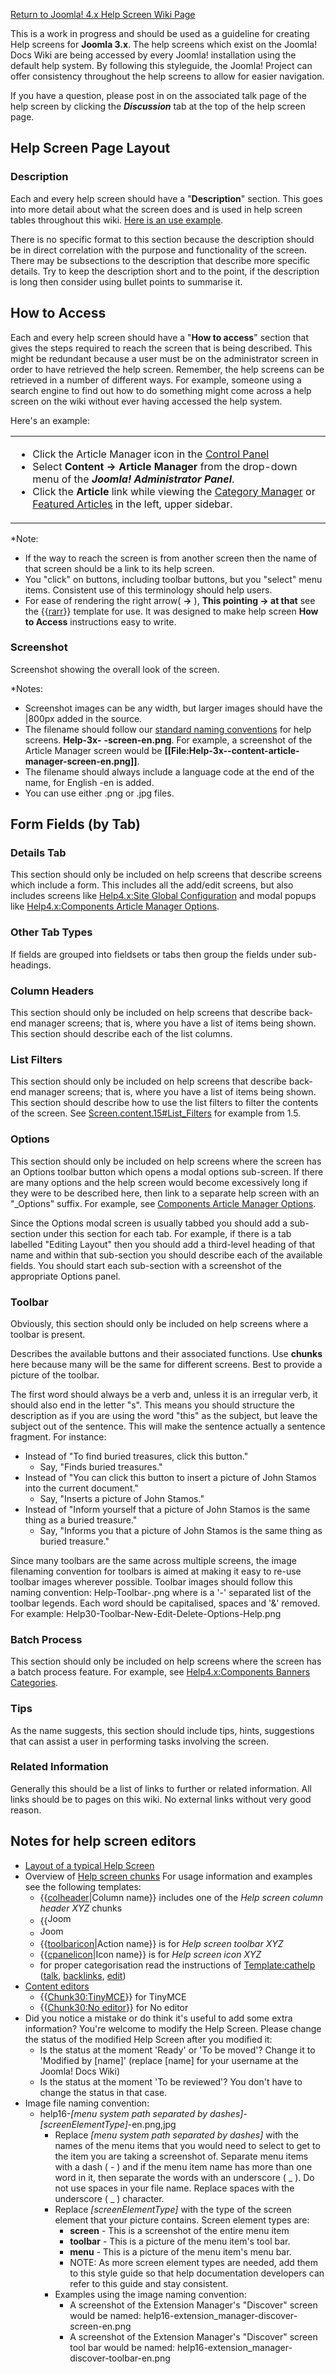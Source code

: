<!-- Filename: Help4.x:Help_screens_styleguide / Display title: Help screens styleguide -->

<a href="https://docs.joomla.org/Help4.x:Help_screens"
class="mw-redirect" title="Help4.x:Help screens">Return to Joomla! 4.x
Help Screen Wiki Page</a>

This is a work in progress and should be used as a guideline for
creating Help screens for **Joomla 3.x**. The help screens which exist
on the Joomla! Docs Wiki are being accessed by every Joomla!
installation using the default help system. By following this
styleguide, the Joomla! Project can offer consistency throughout the
help screens to allow for easier navigation.

If you have a question, please post in on the associated talk page of
the help screen by clicking the ***Discussion*** tab at the top of the
help screen page.

## Help Screen Page Layout

### Description

Each and every help screen should have a "**Description**" section. This
goes into more detail about what the screen does and is used in help
screen tables throughout this wiki. <a
href="https://docs.joomla.org/Menu_Management#Menu_Management_Help_Screens"
class="mw-redirect" title="Menu Management">Here is an use example</a>.

There is no specific format to this section because the description
should be in direct correlation with the purpose and functionality of
the screen. There may be subsections to the description that describe
more specific details. Try to keep the description short and to the
point, if the description is long then consider using bullet points to
summarise it.

## How to Access

Each and every help screen should have a "**How to access**" section
that gives the steps required to reach the screen that is being
described. This might be redundant because a user must be on the
administrator screen in order to have retrieved the help screen.
Remember, the help screens can be retrieved in a number of different
ways. For example, someone using a search engine to find out how to do
something might come across a help screen on the wiki without ever
having accessed the help system.

Here's an example:

<table>

<tbody>
<tr class="odd">
<td><ul>
<li>Click the Article Manager icon in the <a
href="https://docs.joomla.org/Help4.x:Site_Control_Panel"
title="Special:MyLanguage/Help4.x:Site Control Panel">Control
Panel</a></li>
<li>Select <strong>Content → Article Manager</strong> from the drop-down
menu of the <em><strong>Joomla! Administrator Panel</strong></em>.</li>
<li>Click the <strong>Article</strong> link while viewing the <a
href="https://docs.joomla.org/Help4.x:Components_Content_Categories"
class="mw-redirect"
title="Help4.x:Components Content Categories">Category Manager</a> or <a
href="https://docs.joomla.org/Help4.x:Content_Featured_Articles"
class="mw-redirect" title="Help4.x:Content Featured Articles">Featured
Articles</a> in the left, upper sidebar.</li>
</ul></td>
</tr>
</tbody>
</table>

\*Note:

- If the way to reach the screen is from another screen then the name of
  that screen should be a link to its help screen.
- You "click" on buttons, including toolbar buttons, but you "select"
  menu items. Consistent use of this terminology should help users.
- For ease of rendering the right arrow( **→** ), **This
  pointing **→** at that** see the
  {{[rarr](https://docs.joomla.org/Template:Rarr "Template:Rarr")}}
  template for use. It was designed to make help screen **How to
  Access** instructions easy to write.

### Screenshot

Screenshot showing the overall look of the screen.

\*Notes:

- Screenshot images can be any width, but larger images should have the
  \|800px added in the source.
- The filename should follow our
  <a href="https://docs.joomla.org/JDOC:Image_naming_convention"
  class="mw-redirect" title="JDOC:Image naming convention">standard naming
  conventions</a> for help screens.
  **Help-3x-**
  **-screen-en.png**.
  For example, a screenshot of the Article Manager screen would be
  **\[\[File:Help-3x--content-article-manager-screen-en.png\]\]**.
- The filename should always include a language code at the end of the
  name, for English -en is added.
- You can use either .png or .jpg files.

## Form Fields (by Tab)

### Details Tab

This section should only be included on help screens that describe
screens which include a form. This includes all the add/edit screens,
but also includes screens like [Help4.x:Site Global
Configuration](https://docs.joomla.org/Help4.x:Site_Global_Configuration "Help4.x:Site Global Configuration")
and modal popups like <a
href="https://docs.joomla.org/Help4.x:Components_Article_Manager_Options"
class="mw-redirect"
title="Help4.x:Components Article Manager Options">Help4.x:Components
Article Manager Options</a>.

### Other Tab Types

If fields are grouped into fieldsets or tabs then group the fields under
sub-headings.

### Column Headers

This section should only be included on help screens that describe
back-end manager screens; that is, where you have a list of items being
shown. This section should describe each of the list columns.

### List Filters

This section should only be included on help screens that describe
back-end manager screens; that is, where you have a list of items being
shown. This section should describe how to use the list filters to
filter the contents of the screen. See
<a href="https://docs.joomla.org/Screen.content.15#List_Filters"
class="mw-redirect"
title="Screen.content.15">Screen.content.15#List_Filters</a> for example
from 1.5.

### Options

This section should only be included on help screens where the screen
has an Options toolbar button which opens a modal options sub-screen. If
there are many options and the help screen would become excessively long
if they were to be described here, then link to a separate help screen
with an "\_Options" suffix. For example, see <a
href="https://docs.joomla.org/Help4.x:Components_Article_Manager_Options"
class="mw-redirect"
title="Help4.x:Components Article Manager Options">Components Article
Manager Options</a>.

Since the Options modal screen is usually tabbed you should add a
sub-section under this section for each tab. For example, if there is a
tab labelled "Editing Layout" then you should add a third-level heading
of that name and within that sub-section you should describe each of the
available fields. You should start each sub-section with a screenshot of
the appropriate Options panel.

### Toolbar

Obviously, this section should only be included on help screens where a
toolbar is present.

Describes the available buttons and their associated functions. Use
**chunks** here because many will be the same for different screens.
Best to provide a picture of the toolbar.

The first word should always be a verb and, unless it is an irregular
verb, it should also end in the letter "s". This means you should
structure the description as if you are using the word "this" as the
subject, but leave the subject out of the sentence. This will make the
sentence actually a sentence fragment. For instance:

- Instead of "To find buried treasures, click this button."
  - Say, "Finds buried treasures."
- Instead of "You can click this button to insert a picture of John
  Stamos into the current document."
  - Say, "Inserts a picture of John Stamos."
- Instead of "Inform yourself that a picture of John Stamos is the same
  thing as a buried treasure."
  - Say, "Informs you that a picture of John Stamos is the same thing as
    buried treasure."

Since many toolbars are the same across multiple screens, the image
filenaming convention for toolbars is aimed at making it easy to re-use
toolbar images wherever possible. Toolbar images should follow this
naming convention: Help-Toolbar-.png where is a '-' separated list of
the toolbar legends. Each word should be capitalised, spaces and '&'
removed. For example: Help30-Toolbar-New-Edit-Delete-Options-Help.png

### Batch Process

This section should only be included on help screens where the screen
has a batch process feature. For example, see
<a href="https://docs.joomla.org/Help4.x:Components_Banners_Categories"
class="mw-redirect"
title="Help4.x:Components Banners Categories">Help4.x:Components Banners
Categories</a>.

### Tips

As the name suggests, this section should include tips, hints,
suggestions that can assist a user in performing tasks involving the
screen.

### Related Information

Generally this should be a list of links to further or related
information. All links should be to pages on this wiki. No external
links without very good reason.

## Notes for help screen editors

- [Layout of a typical Help
  Screen](https://docs.joomla.org/Help_screen_layout "Help screen layout")
- Overview of <a
  href="https://docs.joomla.org//docs.joomla.org/index.php?title=Special:Allpages&amp;namespace=136"
  class="external text" target="_blank" rel="noreferrer noopener">Help
  screen chunks</a>
  For usage information and examples see the following templates:
  - {{[colheader](https://docs.joomla.org/Template:Colheader "Template:Colheader")\|Column
    name}} includes one of the *Help screen column header XYZ* chunks
  - {{<img src="https://docs.joomla.org/images/4/4d/Compat_icon_3_x.png"
    decoding="async" data-file-width="40" data-file-height="17" width="40"
    height="17" alt="Joomla 3.x" />
  - <img src="https://docs.joomla.org/images/4/4d/Compat_icon_3_x.png"
    decoding="async" data-file-width="40" data-file-height="17" width="40"
    height="17" alt="Joomla 3.x" />
  - {{[toolbaricon](https://docs.joomla.org/Template:Toolbaricon "Template:Toolbaricon")\|Action
    name}} is for *Help screen toolbar XYZ*
  - {{[cpanelicon](https://docs.joomla.org/Template:Cpanelicon "Template:Cpanelicon")\|Icon
    name}} is for *Help screen icon XYZ*
  - for proper categorisation read the instructions of
    [Template:cathelp](https://docs.joomla.org/Template:Cathelp "Template:Cathelp")
    <span class="small">(<a
    href="https://docs.joomla.org/index.php?title=Template_talk:Cathelp&amp;action=edit&amp;redlink=1"
    class="new" title="Template talk:Cathelp (page does not exist)">talk</a>,
    [backlinks](https://docs.joomla.org/Special:WhatLinksHere/Template:cathelp "Special:WhatLinksHere/Template:cathelp"),
    <a
    href="https://docs.joomla.org//docs.joomla.org/index.php?title=Template:Cathelp&amp;action=edit"
    class="external text" target="_blank" rel="noreferrer noopener">edit</a>)</span>
- [Content
  editors](https://docs.joomla.org/Content_editors "Content editors")
  - {{[Chunk30:TinyMCE](https://docs.joomla.org/Chunk30:TinyMCE "Chunk30:TinyMCE")}}
    for TinyMCE
  - {{[Chunk30:No
    editor](https://docs.joomla.org/Chunk30:No_editor "Chunk30:No editor")}}
    for No editor
- Did you notice a mistake or do think it's useful to add some extra
  information? You're welcome to modify the Help Screen. Please change
  the status of the modified Help Screen after you modified it:
  - Is the status at the moment 'Ready' or 'To be moved'? Change it to
    'Modified by \[name\]' (replace \[name\] for your username at the
    Joomla! Docs Wiki)
  - Is the status at the moment 'To be reviewed'? You don't have to
    change the status in that case.
- Image file naming convention:
  - help16-*\[menu system path separated by
    dashes\]*-*\[screenElementType\]*-en.png,jpg
    - Replace *\[menu system path separated by dashes\]* with the names
      of the menu items that you would need to select to get to the item
      you are taking a screenshot of. Separate menu items with a dash
      ( - ) and if the menu item name has more than one word in it, then
      separate the words with an underscore ( \_ ). Do not use spaces in
      your file name. Replace spaces with the underscore ( \_ )
      character.
    - Replace *\[screenElementType\]* with the type of the screen
      element that your picture contains. Screen element types are:
      - **screen** - This is a screenshot of the entire menu item
      - **toolbar** - This is a picture of the menu item's tool bar.
      - **menu** - This is a picture of the menu item's menu bar.
      - NOTE: As more screen element types are needed, add them to this
        style guide so that help documentation developers can refer to
        this guide and stay consistent.
    - Examples using the image naming convention:
      - A screenshot of the Extension Manager's "Discover" screen would
        be named: help16-extension_manager-discover-screen-en.png
      - A screenshot of the Extension Manager's "Discover" screen tool
        bar would be named:
        help16-extension_manager-discover-toolbar-en.png
